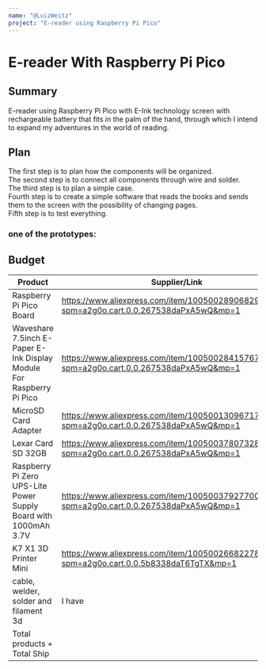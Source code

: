 ```yaml
---
name: "@LuizWeitz"
project: "E-reader using Raspberry Pi Pico"
---
```


# E-reader With Raspberry Pi Pico

## Summary

E-reader using Raspberry Pi Pico with E-Ink technology screen with rechargeable battery that fits in the palm of the hand, through which I intend to expand my adventures in the world of reading.

## Plan

The first step is to plan how the components will be organized. <br>
The second step is to connect all components through wire and solder.  <br>
The third step is to plan a simple case. <br>
Fourth step is to create a simple software that reads the books and sends them to the screen with the possibility of changing pages.  <br>
Fifth step is to test everything.  <br>

### one of the prototypes:

## Budget

| Product         | Supplier/Link                         | Cost   |
| --------------- | ------------------------------------- | ------ |
|  Raspberry Pi Pico Board | https://www.aliexpress.com/item/1005002890682924.html?spm=a2g0o.cart.0.0.267538daPxA5wQ&mp=1 | $9.58 |
| Waveshare 7.5inch E-Paper E-Ink Display Module For Raspberry Pi Pico | https://www.aliexpress.com/item/1005002841576759.html?spm=a2g0o.cart.0.0.267538daPxA5wQ&mp=1 | $63.89 |
| MicroSD Card Adapter| https://www.aliexpress.com/item/1005001309671718.html?spm=a2g0o.cart.0.0.267538daPxA5wQ&mp=1 | $6.37 |
| Lexar Card SD 32GB | https://www.aliexpress.com/item/1005003780732823.html?spm=a2g0o.cart.0.0.267538daPxA5wQ&mp=1 | $6.04 |
| Raspberry Pi Zero UPS-Lite Power Supply Board with 1000mAh 3.7V | https://www.aliexpress.com/item/1005003792770003.html?spm=a2g0o.cart.0.0.267538daPxA5wQ&mp=1 | $24.24 |
| K7 X1 3D Printer Mini | https://www.aliexpress.com/item/1005002668227870.html?spm=a2g0o.cart.0.0.5b8338daT6TgTX&mp=1 | $105.01 |
| cable, welder, solder and filament 3d | I have | $0.00 |
| Total products + Total Ship |  | US $213.10 |

